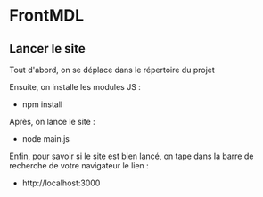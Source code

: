 # FrontMDL
## Lancer le site
Tout d'abord, on se déplace dans le répertoire du projet

Ensuite, on installe les modules JS :
- npm install

Après, on lance le site :
- node main.js

Enfin, pour savoir si le site est bien lancé, on tape dans la barre de recherche de votre navigateur le lien :
- http://localhost:3000
